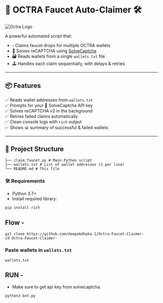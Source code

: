 # 🚰 OCTRA Faucet Auto-Claimer 🛠️

![Octra Logo](https://emojicdn.elk.sh/🚀)

A powerful automated script that:
- 💧 Claims faucet drops for multiple OCTRA wallets
- 🧠 Solves reCAPTCHA using [SolveCaptcha]([https://solvecaptcha.com/](https://solvecaptcha.com?from=497338))
- 🗃️ Reads wallets from a single `wallets.txt` file
- 🕹️ Handles each claim sequentially, with delays & retries

---

## 📦 Features

✅ Reads wallet addresses from `wallets.txt`  
✅ Prompts for your 🔐 SolveCaptcha API key  
✅ Solves reCAPTCHA v2 in the background  
✅ Retries failed claims automatically  
✅ Clean console logs with `rich` output  
✅ Shows 📊 summary of successful & failed wallets  

---

## 📁 Project Structure
```📁 your-folder/
├── claim_faucet.py # Main Python script
├── wallets.txt # List of wallet addresses (1 per line)
└── README.md # This file
```

### 🛠️ Requirements

- Python 3.7+
- Install required library:
```bash
pip install rich
```
## Flow -
```
git clone https://github.com/deepakdhaka-1/Octra-Faucet-Claimer-
cd Octra-Faucet-Claimer-
```
### Paste wallets in `wallets.txt`
```
wallets.txt
```
## RUN - 
- Make sure to get api key from solvecaptcha.
```
python3 bot.py
```
